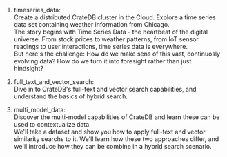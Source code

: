 1. timeseries_data:  
Create a distributed CrateDB cluster in the Cloud. Explore a time series data set containing weather information from Chicago.  
  The story begins with Time Series Data - the heartbeat of the digital universe. From stock prices to weather patterns, from IoT sensor readings to user interactions, time series data is everywhere.  
  But here's the challenge: How do we make sens of this vast, continuosly evolving data? How do we turn it into foresight rather than just hindsight?  

3. full_text_and_vector_search:  
Dive in to CrateDB's full-text and vector search capabilities, and understand the basics of hybrid search.  

4. multi_model_data:  
  Discover the multi-model capabilities of CrateDB and learn these can be used to contextualize data.  
  We'll take a dataset and show you how to apply full-text and vector similarity searchs to it. We'll learn how these two approaches differ, and we'll introduce how they can be combine in a hybrid search scenario.  
    
